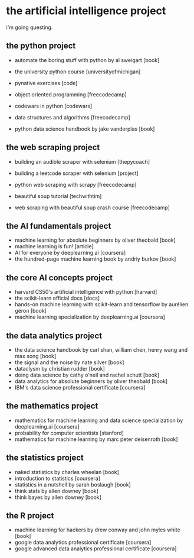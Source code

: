 # the artificial intelligence project

i'm going questing.

## the python project
* automate the boring stuff with python by al sweigart [book]
* the university python course [universityofmichigan]
* pynative exercises [code]

* object oriented programming [freecodecamp]
* codewars in python [codewars]
* data structures and algorithms [freecodecamp]
* python data science handbook by jake vanderplas [book]

## the web scraping project
* building an audible scraper with selenium [thepycoach]
* building a leetcode scraper with selenium [project]

* python web scraping with scrapy [freecodecamp]
* beautiful soup tutorial [techwithtim]
* web scraping with beautiful soup crash course [freecodecamp]

## the AI fundamentals project
* machine learning for absolute beginners by oliver theobald [book]
* machine learning is fun! [article]
* AI for everyone by deeplearning.ai [coursera]
* the hundred-page machine learning book by andriy burkov [book]

## the core AI concepts project
* harvard CS50's artificial intelligence with python [harvard]
* the scikit-learn official docs [docs]
* hands-on machine learning with scikit-learn and tensorflow by aurélien géron [book]
* machine learning specialization by deeplearning.ai [coursera]

## the data analytics project
* the data science handbook by carl shan, william chen, henry wang and max song [book]
* the signal and the noise by nate silver [book]
* dataclysm by christian rudder [book]
* doing data science by cathy o'neil and rachel schutt [book]
* data analytics for absolute beginners by oliver theobald [book]
* IBM's data science professional certificate [coursera]

## the mathematics project
* mathematics for machine learning and data science specialization by deeplearning.ai [coursera]
* probability for computer scientists [stanford]
* mathematics for machine learning by marc peter deisenroth [book]

## the statistics project
* naked statistics by charles wheelan [book]
* introduction to statistics [coursera]
* statistics in a nutshell by sarah boslaugh [book]
* think stats by allen downey [book]
* think bayes by allen downey [book]







## the R project
* machine learning for hackers by drew conway and john myles white [book]
* google data analytics professional certificate [coursera]
* google advanced data analytics professional certificate [coursera]